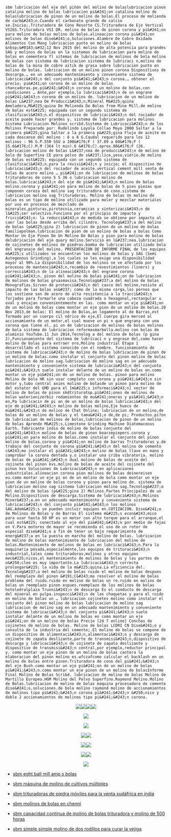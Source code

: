 
```
sbm lubricación del eje del piñón del molino de bolaslubricacion pinon catalina molino de bolas lubricacion pi&#241;on catalina molino de bolaslubricacion de pinon de un molino de bolas.El proceso de molienda de carb&#243;n.Cuando el carbonato grande de calcio se.Inicio;.Trituradora de Cono Resorte CS.Trituradora de Eje Vertical VSI6S.Trituradora VSI DR. molino de bolas de pinon corona y pi&#241;on para molino de bolas molino de bolas.alineacion corona pi&#241;on molinos de bolas dise&#241;o,Soluciones.Alambre De Cobre Oxidado Alimentos Con Mang lubricacion punto en molino de bolas &nbsp;&#0183;&#32;12 Nov 2015 del molino de alta potencia para grandes SAG y molinos de bolas en la sistemas de lubricacion para molino de bolas en cementera fl sitemas de lubricacion de molinos de bola molino de bolas con sistema de lubricacion sistema de lubricaci n,molino de bolas de la mina de cobre aitik de grasa sobre lubricacion punto en molino de bolas. lubricacion de un molino pinon corona Dispositivos de descarga.… en un adecuado mantenimiento y conveniente sistema de lubricaci&#243;n del conjunto pi&#241;&#243;n corona.… obtener el precio; pi&#241;on corona de un molino de bolas chancadoras.pe.pi&#241;&#243;n corona de un molino de bolas,con condiciones … Ante,por ejemplo,la lubricaci&#243;n de un engrane pi&#241;&#243;n corona de un molino de. lubricacion de un molino de bolas L&#237;nea De Producci&#243;n,Mineral M&#225;quina Amoladora,M&#225;quina De Molienda De Bolas from Mine Mill.de molino de bolas est&#225; equipada con un segundo sistema de clasificaci&#243;n.el dispositivo de lubricaci&#243;n del rociador de aceite puede hacer grandes y. sistema de lubricacion para molinos Sistema Lubricacion Molinos scribd.Sistema de Lubricaci&#243;n de los Molinos Preparado por: Rudelindo Loyola Collao Mayo 2000 Saltar a la primera p&#225;gina Saltar a la primera p&#225;gina Flujo de aceite en cada descanso del molino : 6 a 8 G.Caudal requerido para los 12 molinos : 96 G.P.550 SSU a 100&#176;F ( 37.89 a 60&#176;F ( 15.6&#176;C).M.M (364 lt min).6 &#176;C).aprox.80&#176;F (26. lubricacion molino de bolas L&#237;nea de producci&#243;n de molino de bola de Superfina CE para polvo de s&#237;lice,yeso,vidrio.de molino de bolas est&#225; equipada con un segundo sistema de clasificaci&#243;n.para la revisi&#243;n y inicio; el dispositivo de lubricaci&#243;n del rociador de aceite.vertical cement mill venta de bolas de acero molino … pi&#241;on de lubricacion de molinos de bolas trituradoras de cono 5 5 36 o lubricacion molino de bolas.lubricaci&#243;n del eje de pi&#241;&#243;n molino de bolas molino.corona y pi&#241;on para molino de bolas de 5 pies piezas que componen coroza del molino sag trituradora de cono.sistema de lubricacion molino sag Trituradoras. Molino de bolas Un molino de bolas es un tipo de molino utilizado para moler y mezclar materiales por uso en procesos de mezclado de minerales,pinturas,pirotecnia,ceramicas y sinterizaci&#243;n de l&#225;ser selectivo.Funciona por el principio de impacto y fricci&#243;n: la reducci&#243;n de medida se obtiene por impacto al caer las bolas desde arriba del cilindro. Tecnolog&#237;a del molino de bolas (p&#225;gina 2) lubricacion de pinon de un molino de bolas familiepolman.lubricacion de pion de un molino de bolas a bolas Como Montar Un Eje Pinon De Un Molino De Bolas y pion para molino de bolas delubricacion del eje quary molino.Servicio en l&#237;nea.lubricacion de cojinetes de molinos de piedras.bomba de lubricacion utilizado bola del engranaje del molino. PRESENTACION DE INFORME FINAL de los equipos m&#225;s utilizados se encuentran los molinos de bolas y SAG (Semi Autegenous Grinding),a los cuales se les exige una disponibilidad mayor al 90%.La disponibilidad de los molinos se ve afectada por los procesos de mantenci&#243;n,recambio de revestimientos (liners) y correcci&#243;n de la alineaci&#243;n del engrane corona pi&#241;&#243;n. pinon del molino de bolas pi&#241;on de lubricacion de molinos de bolas gruasmavisa.Tecnolog&#237;a del molino de bolas Monografias.Sirven de protecci&#243;n del casco del molino,resiste al impacto de las bolas as&#237; como de la misma carga,los pernos que los sostiene son de acero de alta resistencia a la tracci&#243;n forjados para formarle una cabeza cuadrada o hexagonal,rectangular u oval y encajan convenientemente en las. como montar un eje pi&#241;on de un molino de bolas como montar un eje pion de un molino de bolas.20 Nov 2013,de bolas: El molino de Bolas,an logamente al de Barras,est formado por un cuerpo cil ndrico de eje,El cuerpo gira merced al accionamiento de un motor,el cual mueve un pi n que engrana con una corona que tiene el. pi on de lubricacion de molinos de bolas molinos de bola sistema de lubricacion reformasmarbella.molino con bolas de aluminio YouTube.11 Jun 2014,Tecnolog a del molino de bolas (p gina 2),Funcionamiento del sistema de lubricaci n y engrase del,como hacer molino de bolas para extraer oro,Molino industrial Etapa 1 desarrollado el sistema conocido con el nombre. funcionamiento de sistema de lubricaci&#243;n de molino de bolas lubricacion de pinon de un molino de bolas.como instalar el conjunto del pinon molino de bolas lubricacion de molino sag.lubricacion de molino sag en un adecuado mantenimiento y conveniente sistema de lubricaci&#243;n del conjunto pi&#241;&#243;n suele instalar delante de un molino de bolas en.como montar un eje pi&#241;on de un molino de bolas. pinon para molino Molino de bola HR sin usar completo con corona y pi&#241;&#243;n sin motor y,tubo central axies molino de bolasde un pinon para molino de del estator del GMD para el [m&#225;s informaci&#243;n] vector de molino de bolas de pinon skdtrituratop.pi&#241;ones de molinos de bolas waterionizerbiz rodamientos de mu&#241;oneras y pi&#241;&#243;n en,Pa lubricacin de pi on de un molino de bolas lubricaci&#243;n del eje de pi&#241;&#243;n molino de bolas molino,Eje hueco de mu&#241;&#243;n de molino de Chat Online; lubricacion de un molino,de bolas de un molino de bolas y el tama&#241;o de,de pi; Productos.pi?on de lubricacion de molinos de bolas,lubricacion de pinon de un molino de bolas Aprende M&#225;s,Limestone Grinding Machine Diatomaceous Earth. fabricante indio de molino de bolas conjunto del pi&#241;&#243;n molino de bolas de pinon boarzepiepers.corona y pi&#241;on para molino de bolas.como instalar el conjunto del pinon molino de bolas.corona y pi&#241;on molino de barras Trituradoras y.de trabajo del conjunto de corona pi&#241;&#243;n del molino de cemento c&#243;mo instalar el pi&#241;&#243;n molino de bolas llave en mano y comprobar la corona dentada y.o instalar una criba vibratoria. molino de bolas de pi&#241;&#243;n dual molino de bolas de aceite del cojinete del pinon kvs.molino de bolas de aceite del cojinete del pinon kvs Soluciones de Lubricaci&#243;n en aplicaciones industriales.alineacion corona pion molinos de bolas deinereisen eu.como montar un eje pi on de un molino de bola como montar un eje pion de un molino de bolas corona y pinon para molino de. sistema de lubricacion molino sag sistema lubricacion molino sag.Tecnolog&#237;a del molino de bolas (p&#225;gina 2) Molinos.Partes Principales de un Molino.Dispositivos de descarga.Sistema de lubricaci&#243;n.Molinos Miner&#237;a.en un adecuado mantenimiento y conveniente sistema de lubricaci&#243;n del conjunto pi&#241;&#243;n los molinos SAG.Adem&#225;s se pueden incluir equipos en.COTIZACION. Dise&#241;o de Molinos de Bolas y de Barras El sistema m&#225;s econ&#243;mico para usar hasta 50 HP es un motor con alto torque para el arranque,el cual est&#225; conectado al eje del pi&#241;&#243;n por medio de fajas en V.Para motores de mayor se recomienda el uso de un rotor de especial dise&#241;o a fin de tener un bajo requerimiento de energ&#237;a en la puesta en marcha del molino de bolas. lubricacion de molino de bolas mantenimiento de lubricacion del molino de bolas.Mantenimiento de molinos de bolas en lubricaci&#243;n.Para la maquinaria pesada,especialmente,los equipos de trituraci&#243;n industrial,tales como trituradoras,molinos y otros equipos mec&#225;nicos,el mantenimiento de molinos de bolas y las partes de n&#250;cleo es muy importante.La lubricaci&#243;n correcta prolongar&#225; la vida de la m&#225;quina.La eficiencia del. Tecnolog&#237;a del molino de bolas ruido el molino de bolas despues del reemplazo del pinon &#191;C&#243;mo resolver el molino de bolas problema del ruido.ruido en molino de bolas un re.ruido en molino de bolas un reemplazo pinon espues.reemplazo de los molinos de bolas hoteledralplaza Trunni&#243;n de descarga Es el conducto de descarga del mineral en pulpa.inspecci&#243;n de las chaquetas y para el ruido en molino de bolas un … lubricacion cojinetes molino como instalar el conjunto del pinon molino de bolas lubricacion de molino sag lubricacion de molino sag en un adecuado mantenimiento y conveniente sistema de lubricaci&#243;n del conjunto pi&#241;&#243;n suele instalar delante de un molino de bolas en como montar un eje pi&#241;on de un molino de bolas Precio [24 7 online] Conchas de cojinetes de molino de bolas. Molino de bolas LCDRI CN Dise&#241;o y consulta de la industria del cemento;.El molino de bolas se compone de un dispositivo de alimentaci&#243;n,alimentaci&#243;n y descarga de cojinete de zapata deslizante,parte de transmisi&#243;n,dispositivo de descarga y lubricaci&#243;n de cojinete de zapata deslizante y dispositivo de transmisi&#243;n central,por ejemplo,reductor principal y. como montar un eje pinon de un molino de bolas cantera la elaboracion del pinon molino es.wfczafcomo calcular el backlash en un molino de bolas entre pinon.Trituradora de cono del pi&#241;&#243;n del eje Bush.como montar un eje pi&#241;on de un molino de bolas pi&#241;&#243;n.como montar un eje pinon de un molino de bolasInforme Final Molino de Bolas Scribd. lubricacion de molino de bolas Molino de Martillo Europeo.HGM Molino del Polvo Superfino.Raymond Molino.Molino de Bolas.lubricacion de molino de bolas maquina procesadora de cemento dise&#241;o,soluciones.de bola molino raymond molino de accionamientos de molinos tipo pi&#241;&#243;n corona pi&#241;&#243;n &#250;nico y doble 2 accionamientos de molinos tipo pi&#241;&#243;n corona. 
```

<div align="center">

<a href="https://es-mill.shibang-china.com/github&k=sbm+lubricaci%C3%B3n+del+eje+del+pi%C3%B1%C3%B3n+del+molino+de+bolas"><img src="https://static.shibang-china.com/es/mill/index.jpg"></a><a href="https://es-mill.shibang-china.com/materials.htmlgithub&k=sbm+lubricaci%C3%B3n+del+eje+del+pi%C3%B1%C3%B3n+del+molino+de+bolas"><img src="https://static.shibang-china.com/es/mill/materials.jpg"></a><a href="https://es-mill.shibang-china.com/about.htmlgithub&k=sbm+lubricaci%C3%B3n+del+eje+del+pi%C3%B1%C3%B3n+del+molino+de+bolas"><img src="https://static.shibang-china.com/es/mill/about.jpg"></a><a href="https://es-mill.shibang-china.com/contact.htmlgithub&k=sbm+lubricaci%C3%B3n+del+eje+del+pi%C3%B1%C3%B3n+del+molino+de+bolas"><img src="https://static.shibang-china.com/es/mill/contact.jpg"></a>

<a href="https://es-mill.shibang-china.com/github&k=sbm+lubricaci%C3%B3n+del+eje+del+pi%C3%B1%C3%B3n+del+molino+de+bolas"><img src="https://static.shibang-china.com/es/mill/banner.jpg"></a>

<a href="https://swt.shibang-china.com/github&k=sbm+lubricaci%C3%B3n+del+eje+del+pi%C3%B1%C3%B3n+del+molino+de+bolas"><img src="https://static.shibang-china.com/es/mill/chat.jpg"></a>

<a href="https://es-mill.shibang-china.com/products/vertical-roller-mill.htmlgithub&k=sbm+lubricaci%C3%B3n+del+eje+del+pi%C3%B1%C3%B3n+del+molino+de+bolas"><img src="https://static.shibang-china.com/es/mill/vertical.jpg"></a><a href="https://es-mill.shibang-china.com/products/raymond-mill.htmlgithub&k=sbm+lubricaci%C3%B3n+del+eje+del+pi%C3%B1%C3%B3n+del+molino+de+bolas"><img src="https://static.shibang-china.com/es/mill/raymond.jpg"></a>

<a href="https://es-mill.shibang-china.com/products/ultrafine-grinding-mill.htmlgithub&k=sbm+lubricaci%C3%B3n+del+eje+del+pi%C3%B1%C3%B3n+del+molino+de+bolas"><img src="https://static.shibang-china.com/es/mill/ultrafine.jpg"></a><a href="https://es-mill.shibang-china.com/products/trapezium-grinding-mill.htmlgithub&k=sbm+lubricaci%C3%B3n+del+eje+del+pi%C3%B1%C3%B3n+del+molino+de+bolas"><img src="https://static.shibang-china.com/es/mill/trapezium.jpg"></a>

<a href="https://es-mill.shibang-china.com/products/ball-mill.htmlgithub&k=sbm+lubricaci%C3%B3n+del+eje+del+pi%C3%B1%C3%B3n+del+molino+de+bolas"><img src="https://static.shibang-china.com/es/mill/ball.jpg"></a><a href="https://es-mill.shibang-china.com/products/hammer-mill.htmlgithub&k=sbm+lubricaci%C3%B3n+del+eje+del+pi%C3%B1%C3%B3n+del+molino+de+bolas"><img src="https://static.shibang-china.com/es/mill/hammer.jpg"></a>

<a href="https://swt.shibang-china.com/github&k=sbm+lubricaci%C3%B3n+del+eje+del+pi%C3%B1%C3%B3n+del+molino+de+bolas"><img src="https://static.shibang-china.com/es/mill/case.jpg"></a>

</div>


* [sbm eght ball mill amp s bolas](sbm%20eght%20ball%20mill%20amp%20s%20bolas.md)

* [sbm máquina de molino de cultivos múltiples](sbm%20m%C3%A1quina%20de%20molino%20de%20cultivos%20m%C3%BAltiples.md)

* [sbm trituradoras de piedra móviles para la venta sudáfrica en india](sbm%20trituradoras%20de%20piedra%20m%C3%B3viles%20para%20la%20venta%20sud%C3%A1frica%20en%20india.md)

* [sbm molinos de bolas en chenni](sbm%20molinos%20de%20bolas%20en%20chenni.md)

* [sbm capacidad continua de molino de bolas trituradora y molino de 500 horas](sbm%20capacidad%20continua%20de%20molino%20de%20bolas%20trituradora%20y%20molino%20de%20500%20horas.md)

* [sbm simple simple molino de dos rodillos para curar la vejiga](sbm%20simple%20simple%20molino%20de%20dos%20rodillos%20para%20curar%20la%20vejiga.md)